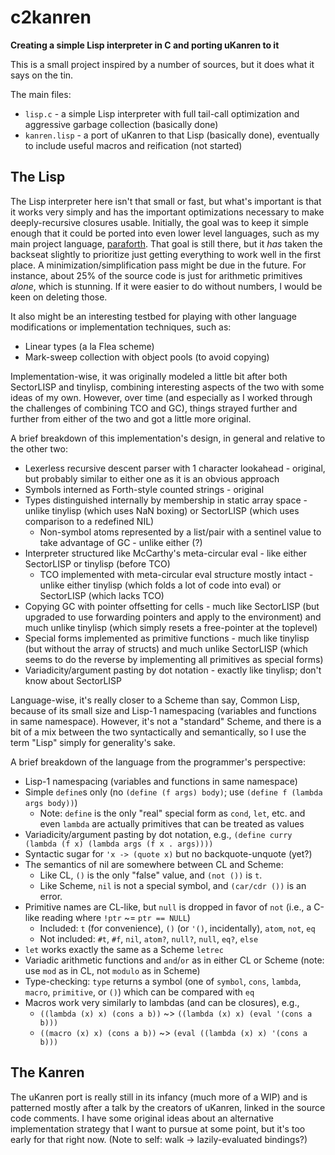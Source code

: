 # c2kanren
**Creating a simple Lisp interpreter in C and porting uKanren to it**

This is a small project inspired by a number of sources, but it does what it says on the tin.

The main files:
* `lisp.c` - a simple Lisp interpreter with full tail-call optimization and aggressive garbage collection (basically done)
* `kanren.lisp` - a port of uKanren to that Lisp (basically done), eventually to include useful macros and reification (not started)

## The Lisp

The Lisp interpreter here isn't that small or fast, but what's important is that it works very simply and has the important optimizations necessary to make deeply-recursive closures usable.
Initially, the goal was to keep it simple enough that it could be ported into even lower level languages, such as my main project language, [paraforth](https://github.com/mkicjn/paraforth).
That goal is still there, but it _has_ taken the backseat slightly to prioritize just getting everything to work well in the first place.
A minimization/simplification pass might be due in the future.
For instance, about 25% of the source code is just for arithmetic primitives _alone_, which is stunning.
If it were easier to do without numbers, I would be keen on deleting those.

It also might be an interesting testbed for playing with other language modifications or implementation techniques, such as:
* Linear types (a la Flea scheme)
* Mark-sweep collection with object pools (to avoid copying)

Implementation-wise, it was originally modeled a little bit after both SectorLISP and tinylisp, combining interesting aspects of the two with some ideas of my own.
However, over time (and especially as I worked through the challenges of combining TCO and GC), things strayed further and further from either of the two and got a little more original.

A brief breakdown of this implementation's design, in general and relative to the other two:
* Lexerless recursive descent parser with 1 character lookahead - original, but probably similar to either one as it is an obvious approach
* Symbols interned as Forth-style counted strings - original
* Types distinguished internally by membership in static array space - unlike tinylisp (which uses NaN boxing) or SectorLISP (which uses comparison to a redefined NIL)
  * Non-symbol atoms represented by a list/pair with a sentinel value to take advantage of GC - unlike either (?)
* Interpreter structured like McCarthy's meta-circular eval - like either SectorLISP or tinylisp (before TCO)
  * TCO implemented with meta-circular eval structure mostly intact - unlike either tinylisp (which folds a lot of code into eval) or SectorLISP (which lacks TCO)
* Copying GC with pointer offsetting for cells - much like SectorLISP (but upgraded to use forwarding pointers and apply to the environment) and much unlike tinylisp (which simply resets a free-pointer at the toplevel)
* Special forms implemented as primitive functions - much like tinylisp (but without the array of structs) and much unlike SectorLISP (which seems to do the reverse by implementing all primitives as special forms)
* Variadicity/argument pasting by dot notation - exactly like tinylisp; don't know about SectorLISP

Language-wise, it's really closer to a Scheme than say, Common Lisp, because of its small size and Lisp-1 namespacing (variables and functions in same namespace).
However, it's not a "standard" Scheme, and there is a bit of a mix between the two syntactically and semantically, so I use the term "Lisp" simply for generality's sake.

A brief breakdown of the language from the programmer's perspective:
* Lisp-1 namespacing (variables and functions in same namespace)
* Simple `define`s only (no `(define (f args) body)`; use `(define f (lambda args body))`)
  * Note: `define` is the only "real" special form as `cond`, `let`, etc. and even `lambda` are actually primitives that can be treated as values
* Variadicity/argument pasting by dot notation, e.g., `(define curry (lambda (f x) (lambda args (f x . args))))`
* Syntactic sugar for `'x -> (quote x)` but no backquote-unquote (yet?)
* The semantics of nil are somewhere between CL and Scheme:
  * Like CL, `()` is the only "false" value, and `(not ())` is `t`.
  * Like Scheme, `nil` is not a special symbol, and `(car/cdr ())` is an error.
* Primitive names are CL-like, but `null` is dropped in favor of `not` (i.e., a C-like reading where `!ptr` ~= `ptr == NULL`)
  * Included: `t` (for convenience), `()` (or `'()`, incidentally), `atom`, `not`, `eq`
  * Not included: `#t`, `#f`, `nil`, `atom?`, `null?`, `null`, `eq?`, `else`
* `let` works exactly the same as a Scheme `letrec`
* Variadic arithmetic functions and `and`/`or` as in either CL or Scheme (note: use `mod` as in CL, not `modulo` as in Scheme)
* Type-checking: `type` returns a symbol (one of `symbol`, `cons`, `lambda`, `macro`, `primitive`, or `()`) which can be compared with `eq`
* Macros work very similarly to lambdas (and can be closures), e.g.,
  * `((lambda (x) x) (cons a b))` ~> `((lambda (x) x) (eval '(cons a b)))`
  * `((macro (x) x) (cons a b))` ~> `(eval ((lambda (x) x) '(cons a b)))`

## The Kanren

The uKanren port is really still in its infancy (much more of a WIP) and is patterned mostly after a talk by the creators of uKanren, linked in the source code comments.
I have some original ideas about an alternative implementation strategy that I want to pursue at some point, but it's too early for that right now. (Note to self: walk -> lazily-evaluated bindings?)
